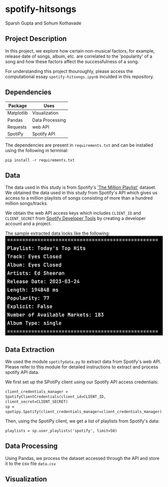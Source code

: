# spotify-hitsongs

Sparsh Gupta and Sohum Kothavade

## Project Description

In this project, we explore how certain non-musical factors, for example, release date of songs, album, etc. are correlated to the 'popularity' of a song and how these factors affect the successfulness of a song.

For understanding this project thouroughly, please access the computational essay `spotify-hitsongs.ipynb` inculded in this repository.

## Dependencies

|  Package  |      Uses       |
|-----------|-----------------|
| Matplotlib| Visualization   |
| Pandas    | Data Processing |
| Requests  | web API         |
| SpotiPy   | Spotify API     |

 The dependencies are present in `requirements.txt` and can be installed using the following in terminal:
 
 ```
 pip install -r requirements.txt
 ```
 
## Data

The data used in this study is from Spotify's ['The Million Playlist'](https://research.atspotify.com/2020/09/the-million-playlist-dataset-remastered/) dataset. We obtained the data used in this study from Spotify's API which gives us access to a million playlists of songs consisting of more than a hundred million songs/tracks.

We obtain the web API access keys which includes `CLIENT_ID` and `CLIENT_SECRET` from [Spotify Developer Tools](https://developer.spotify.com) by creating a developer account and a project.

The sample extracted data looks like the following:
![](samplespotifydata.png)

## Data Extraction

We used the module `spotifydata.py` to extract data from Spotify's web API. Please refer to this module for detailed instructions to extract and process spotify API data.

We first set up the SPotiPy client using our Spotify API access credentials:
```
client_credentials_manager = SpotifyClientCredentials(client_id=CLIENT_ID, client_secret=CLIENT_SECRET)
sp = spotipy.Spotify(client_credentials_manager=client_credentials_manager)
```

Then, using the SpotiPy client, we get a list of playlists from Spotify's data:
```
playlists = sp.user_playlists('spotify', limit=50)
```

## Data Processing

Using Pandas, we process the dataset accessed through the API and store it to the csv file `data.csv`

## Visualization